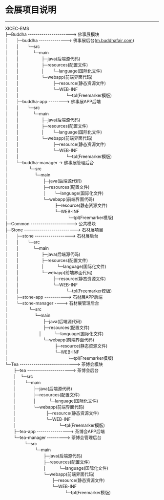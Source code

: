 # 会展项目说明

---

XICEC-EMS  
├─Buddha ----------------------> 佛事展模块  
│　　├─buddha --------------> 佛事展后台([m.buddhafair.com](http://m.buddhafair.com))  
│　　│　　└─src  
│　　│　　　 └─main  
│　　│　　　 　　├─java(后端源代码)   
│　　│　　　 　　├─resources(配置文件)   
│　　│　　　　 　│　　└─language(国际化文件)   
│　　│　　　 　　└─webapp(前端界面代码)   
│　　│　　　　　　　　├─resource(静态资源文件)    
│　　│　　　　　　　　└─WEB-INF   
│　　│　　　　　　　　　　　└─tpl(Freemarker模版)   
│　　├─buddha-app --------> 佛事展APP后端  
│　　│　　└─src  
│　　│　　　 └─main  
│　　│　　　 　　├─java(后端源代码)   
│　　│　　　 　　├─resources(配置文件)   
│　　│　　　　 　│　　└─language(国际化文件)   
│　　│　　　 　　└─webapp(前端界面代码)   
│　　│　　　　　　　　├─resource(静态资源文件)    
│　　│　　　　　　　　└─WEB-INF  
│　　│　　　　　　　　　　　└─tpl(Freemarker模版)   
│　　└─buddha-manager -> 佛事展管理后台  
│　　　　　└─src  
│　　　　　 　└─main  
│　　　　　 　　　├─java(后端源代码)   
│　　　　　 　　　├─resources(配置文件)   
│　　　　　　　 　│　　└─language(国际化文件)   
│　　　　　 　　　└─webapp(前端界面代码)   
│　　　　　　　　　　　├─resource(静态资源文件)    
│　　　　　　　　　　　└─WEB-INF  
│　　　　　　　　　　　　　　└─tpl(Freemarker模版)  
├─Common ---------------------> 公共模块  
├─Stone --------------------------> 石材展项目  
│　　├─stone ------------------> 石材展后台  
│　　│　　└─src  
│　　│　　　 └─main  
│　　│　　　 　　├─java(后端源代码)   
│　　│　　　 　　├─resources(配置文件)   
│　　│　　　　　 │　　　└─language(国际化文件)   
│　　│　　　 　　└─webapp(前端界面代码)   
│　　│　　　　　　　　├─resource(静态资源文件)    
│　　│　　　　　　　　└─WEB-INF   
│　　│　　　　　　　　　　　└─tpl(Freemarker模版)  
│　　├─stone-app -----------> 石材展APP后端  
│　　└─stone-manager ----> 石材展管理后台  
│　　　　　└─src  
│　　　　　　 └─main  
│　　　　　 　　　├─java(后端源代码)   
│　　　　　 　　　├─resources(配置文件)   
│　　　　　　　   │　　　└─language(国际化文件)   
│　　　　　 　　　└─webapp(前端界面代码)   
│　　　　　　　　　　　├─resource(静态资源文件)    
│　　　　　　　　　　　└─WEB-INF   
│　　　　　　　　　　　　　　└─tpl(Freemarker模版)  
└─Tea ----------------------------> 茶博会模块  
　　├─tea ----------------------> 茶博会后台  
　　│　└─src  
　　│　　└─main  
　　│　　　　├─java(后端源代码)   
　　│　　　　├─resources(配置文件)   
　　│　　　　│　　　└─language(国际化文件)   
　　│　　　　└─webapp(前端界面代码)   
　　│　　　　　　　├─resource(静态资源文件)    
　　│　　　　　　　└─WEB-INF   
　　│　　　　　　　　　　└─tpl(Freemarker模版)  
　　├─tea-app ----------------> 茶博会APP后端  
　　└─tea-manager ---------> 茶博会管理后台  
　　　 　 └─src  
　　　　　　　└─main  
　　　　　　　　　├─java(后端源代码)   
　　　　　　　　　├─resources(配置文件)   
　　　　　　　　　│　　　└─language(国际化文件)   
　　　　　　　　　└─webapp(前端界面代码)   
　　　　　　　　　　　├─resource(静态资源文件)    
　　　　　　　　　　　└─WEB-INF   
　　　　　　　　　　　　　　└─tpl(Freemarker模版)  
